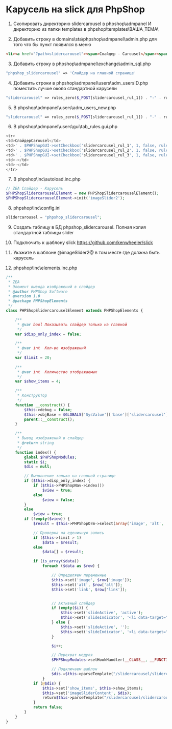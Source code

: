 # Карусель на slick для PhpShop

1. Скопировать директорию slidercarousel в phpshop\admpanel И директорию из папки templates в phpshop\templates\ВАША_ТЕМА\

2. Добавить строку в domains\sta\phpshop\admpanel\admin.php для того что бы пункт появился в меню
```html
<li><a href="?path=slidercarousel"><span>Слайдер - Carousel</span><span class="dropdown-header">Рекламный слайдер на главной странице</span></a></li>
```

3. Добавить строку в phpshop\admpanel\exchange\admin_sql.php 
```php
"phpshop_slidercarousel" => 'Слайдер на главной странице'
```

4. Добавить строки в phpshop\admpanel\users\adm_usersID.php поместить лучше около стандартной карусели
```php
"slidercarousel" => rules_zero($_POST[slidercarousel_rul_1]) . "-" . rules_zero($_POST[slidercarousel_rul_2]) . "-" . rules_zero($_POST[slidercarousel_rul_3]),
```

5. В phpshop\admpanel\users\adm_users_new.php
```php
"slidercarousel" => rules_zero($_POST[slidercarousel_rul_1]) . "-" . rules_zero($_POST[slidercarousel_rul_2]) . "-" . rules_zero($_POST[slidercarousel_rul_3]),
```

6. В phpshop\admpanel\users\gui\tab_rules.gui.php
```php
<tr>
<td>СлайдерCarousel</td>
<td>' . $PHPShopGUI->setCheckbox('slidercarousel_rul_1', 1, false, rules_checked($status[slidercarousel], 0)) . '</td>
<td>' . $PHPShopGUI->setCheckbox('slidercarousel_rul_2', 1, false, rules_checked($status[slidercarousel], 1)) . '</td>
<td>' . $PHPShopGUI->setCheckbox('slidercarousel_rul_3', 1, false, rules_checked($status[slidercarousel], 2)) . '</td>
<td>-</td>
<td>-</td>
</tr>
```

7. В phpshop\inc\autoload.inc.php
```php
// ZEA Слайдер - Карусель
$PHPShopSlidercarouselElement = new PHPShopSlidercarouselElement();
$PHPShopSlidercarouselElement->init('imageSlider2');
```

8. phpshop\inc\config.ini 
```php
slidercarousel = "phpshop_slidercarousel";
```

9. Создать таблицу в БД phpshop_slidercarousel. Полная копия стандартной таблицы slider

10. Подключить к шаблону slick
https://github.com/kenwheeler/slick

11. Укажите в шаблоне @imageSlider2@ в том месте где должна быть карусель

12. phpshop\inc\elements.inc.php
```php
/**
 * ZEA
 * Элемент вывода изображений в слайдер
 * @author PHPShop Software
 * @version 1.0
 * @package PHPShopElements
 */
class PHPShopSlidercarouselElement extends PHPShopElements {

    /**
     * @var bool Показывать слайдер только на главной
     */
    var $disp_only_index = false;

    /**
     * @var int  Кол-во изображений
     */
    var $limit = 20;
	
	/**
     * @var int  Количество отображаемых 
     */
    var $show_items = 4;

    /**
     * Конструктор
     */
    function __construct() {
        $this->debug = false;
        $this->objBase = $GLOBALS['SysValue']['base']['slidercarousel'];
        parent::__construct();
    }

    /**
     * Вывод изображений в слайдер
     * @return string
     */
    function index() {
        global $PHPShopModules;
        static $i;
        $dis = null;

        // Выполнение только на главной странице
        if ($this->disp_only_index) {
            if ($this->PHPShopNav->index())
                $view = true;
            else
                $view = false;
        }
        else
            $view = true;
        if (!empty($view)) {
            $result = $this->PHPShopOrm->select(array('image', 'alt', 'link'), array('enabled' => '="1"'), array('order' => 'num, id DESC'), array("limit" => $this->limit));

            // Проверка на еденичную запись
            if ($this->limit > 1)
                $data = $result;
            else
                $data[] = $result;

            if (is_array($data))
                foreach ($data as $row) {

                    // Определяем переменные
                    $this->set('image', $row['image']);
                    $this->set('alt', $row['alt']);
                    $this->set('link', $row['link']);


                    // Активный слайдер
                    if (empty($i)) {
                        $this->set('slideActive', 'active');
                        $this->set('slideIndicator', '<li data-target="#carousel-example-generic" data-slide-to="0" class="active"></li>', true);
                    } else {
                        $this->set('slideActive', '');
                        $this->set('slideIndicator', '<li data-target="#carousel-example-generic" data-slide-to="' . $i . '"></li>', true);
                    }

                    $i++;

                    // Перехват модуля
                    $PHPShopModules->setHookHandler(__CLASS__, __FUNCTION__, $this, $row);

                    // Подключаем шаблон
                    $dis.=$this->parseTemplate("/slidercarousel/slidercarousel_oneImg.tpl");
                }
            if (@$dis) {
				$this->set('show_items', $this->show_items);
                $this->set('imageSliderContent', $dis);
                return$this->parseTemplate("/slidercarousel/slidercarousel_main.tpl");
            }
            return false;
        }
    }
}
```

